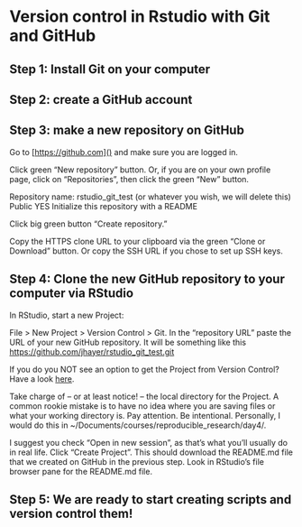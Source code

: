 # Version control in Rstudio with Git and GitHub


## Step 1: Install Git on your computer


## Step 2: create a GitHub account


## Step 3: make a new repository on GitHub

Go to [https://github.com]() and make sure you are logged in.

Click green “New repository” button. Or, if you are on your own profile page, click on “Repositories”, then click the green “New” button.

Repository name: rstudio_git_test (or whatever you wish, we will delete this)
Public
YES Initialize this repository with a README

Click big green button “Create repository.”

Copy the HTTPS clone URL to your clipboard via the green “Clone or Download” button. Or copy the SSH URL if you chose to set up SSH keys.

## Step 4: Clone the new GitHub repository to your computer via RStudio

In RStudio, start a new Project:

File > New Project > Version Control > Git. In the “repository URL” paste the URL of your new GitHub repository. It will be something like this https://github.com/jhayer/rstudio_git_test.git

If you do you NOT see an option to get the Project from Version Control? Have a look [here](http://happygitwithr.com/rstudio-see-git.html).

Take charge of – or at least notice! – the local directory for the Project. A common rookie mistake is to have no idea where you are saving files or what your working directory is. Pay attention. Be intentional. Personally, I would do this in ~/Documents/courses/reproducible_research/day4/.

I suggest you check “Open in new session”, as that’s what you’ll usually do in real life.
Click “Create Project”.
This should download the README.md file that we created on GitHub in the previous step. Look in RStudio’s file browser pane for the README.md file.

## Step 5: We are ready to start creating scripts and version control them!
